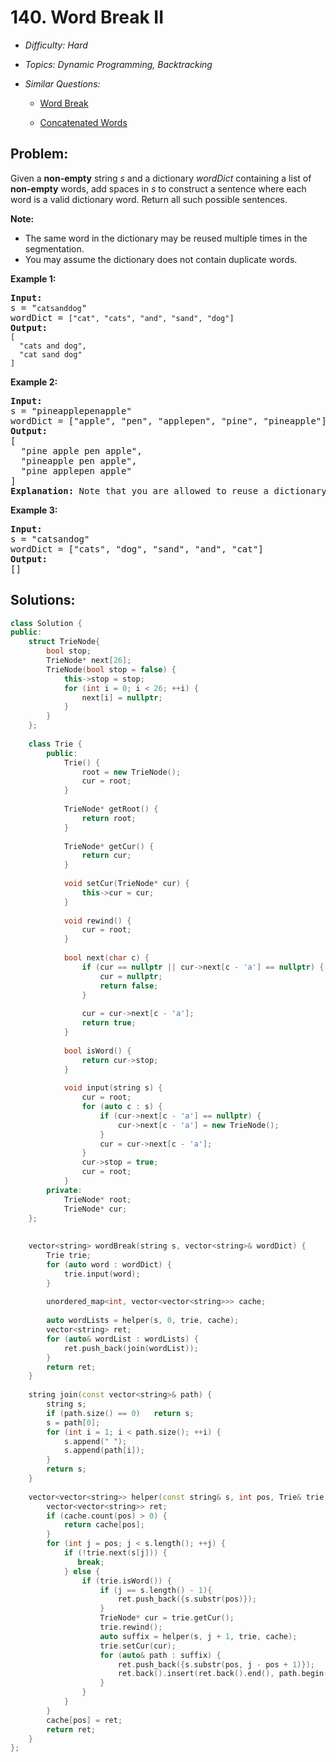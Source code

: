 # 140. Word Break II

* *Difficulty: Hard*

* *Topics: Dynamic Programming, Backtracking*

* *Similar Questions:*

  * [Word Break](word-break.md)

  * [Concatenated Words](concatenated-words.md)

## Problem:

<p>Given a <strong>non-empty</strong> string <em>s</em> and a dictionary <em>wordDict</em> containing a list of <strong>non-empty</strong> words, add spaces in <em>s</em> to construct a sentence where each word is a valid dictionary word.&nbsp;Return all such possible sentences.</p>

<p><strong>Note:</strong></p>

<ul>
	<li>The same word in the dictionary may be reused multiple times in the segmentation.</li>
	<li>You may assume the dictionary does not contain duplicate words.</li>
</ul>

<p><strong>Example 1:</strong></p>

<pre>
<strong>Input:
</strong>s = &quot;<code>catsanddog</code>&quot;
wordDict = <code>[&quot;cat&quot;, &quot;cats&quot;, &quot;and&quot;, &quot;sand&quot;, &quot;dog&quot;]</code>
<strong>Output:
</strong><code>[
&nbsp; &quot;cats and dog&quot;,
&nbsp; &quot;cat sand dog&quot;
]</code>
</pre>

<p><strong>Example 2:</strong></p>

<pre>
<strong>Input:
</strong>s = &quot;pineapplepenapple&quot;
wordDict = [&quot;apple&quot;, &quot;pen&quot;, &quot;applepen&quot;, &quot;pine&quot;, &quot;pineapple&quot;]
<strong>Output:
</strong>[
&nbsp; &quot;pine apple pen apple&quot;,
&nbsp; &quot;pineapple pen apple&quot;,
&nbsp; &quot;pine applepen apple&quot;
]
<strong>Explanation:</strong> Note that you are allowed to reuse a dictionary word.
</pre>

<p><strong>Example 3:</strong></p>

<pre>
<strong>Input:
</strong>s = &quot;catsandog&quot;
wordDict = [&quot;cats&quot;, &quot;dog&quot;, &quot;sand&quot;, &quot;and&quot;, &quot;cat&quot;]
<strong>Output:
</strong>[]</pre>

## Solutions:

```c++
class Solution {
public:
    struct TrieNode{
        bool stop;
        TrieNode* next[26];
        TrieNode(bool stop = false) {
            this->stop = stop;
            for (int i = 0; i < 26; ++i) {
                next[i] = nullptr;
            }
        }
    };
    
    class Trie {
        public:
            Trie() {
                root = new TrieNode();
                cur = root;
            }
        
            TrieNode* getRoot() {
                return root;
            }
        
            TrieNode* getCur() {
                return cur;
            }
        
            void setCur(TrieNode* cur) {
                this->cur = cur;
            }
        
            void rewind() {
                cur = root;
            }
        
            bool next(char c) {
                if (cur == nullptr || cur->next[c - 'a'] == nullptr) {
                    cur = nullptr;
                    return false;
                }
                
                cur = cur->next[c - 'a'];
                return true;
            }
        
            bool isWord() {
                return cur->stop;
            }
        
            void input(string s) {
                cur = root;
                for (auto c : s) {
                    if (cur->next[c - 'a'] == nullptr) {
                        cur->next[c - 'a'] = new TrieNode();
                    }
                    cur = cur->next[c - 'a'];
                }
                cur->stop = true;
                cur = root;
            }
        private:
            TrieNode* root;
            TrieNode* cur;
    };
    
    
    vector<string> wordBreak(string s, vector<string>& wordDict) {
        Trie trie;
        for (auto word : wordDict) {
            trie.input(word);
        }
        
        unordered_map<int, vector<vector<string>>> cache;
        
        auto wordLists = helper(s, 0, trie, cache);
        vector<string> ret;
        for (auto& wordList : wordLists) {
            ret.push_back(join(wordList));
        }
        return ret;
    }
    
    string join(const vector<string>& path) {
        string s;
        if (path.size() == 0)   return s;
        s = path[0];
        for (int i = 1; i < path.size(); ++i) {
            s.append(" ");
            s.append(path[i]);
        }
        return s;
    }
    
    vector<vector<string>> helper(const string& s, int pos, Trie& trie, unordered_map<int, vector<vector<string>>>& cache) {
        vector<vector<string>> ret;
        if (cache.count(pos) > 0) {
            return cache[pos];
        }
        for (int j = pos; j < s.length(); ++j) {
            if (!trie.next(s[j])) {
               break;
            } else {
                if (trie.isWord()) {
                    if (j == s.length() - 1){
                        ret.push_back({s.substr(pos)});       
                    }
                    TrieNode* cur = trie.getCur();
                    trie.rewind();
                    auto suffix = helper(s, j + 1, trie, cache);
                    trie.setCur(cur);
                    for (auto& path : suffix) {
                        ret.push_back({s.substr(pos, j - pos + 1)});
                        ret.back().insert(ret.back().end(), path.begin(), path.end());
                    }
                }
            }
        }
        cache[pos] = ret;
        return ret;
    }
};
```
